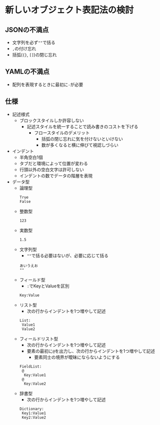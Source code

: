 # 新しいオブジェクト表記法の検討

## JSONの不満点
- 文字列を必ず`""`で括る
- `,`の付け忘れ
- 括弧(`{}`, `[]`)の閉じ忘れ

## YAMLの不満点
- 配列を表現するときに最初に`-`が必要

## 仕様
- 記述様式
  - ブロックスタイルしか許容しない
    - 記述スタイルを統一することで読み書きのコストを下げる
      - フロースタイルのデメリット
        - 括弧の閉じ忘れに気を付けないといけない
        - 数が多くなると横に伸びて視認しづらい
- インデント
  - 半角空白1個
   - タブだと環境によって位置が変わる
  - 行頭以外の空白文字は許可しない
  - インデントの数でデータの階層を表現
- データ型
  - 論理型
    ```
    True
    False
    ```
  - 整数型
    ```
    123
    ```
  - 実数型
    ```
    1.5
    ```
  - 文字列型
    - `""`で括る必要はないが、必要に応じて括る
    ```
    あいうえお
    ""
    ```
  - フィールド型
    - `:`でKeyとValueを区別
    ```
    Key:Value
    ```
  - リスト型
    - 次の行からインデントを1つ増やして記述
    ```
    List:
     Value1
     Value2
    ```
  - フィールドリスト型
    - 次の行からインデントを1つ増やして記述
    - 要素の最初に`@`を出力し、次の行からインデントを1つ増やして記述
      - 要素同士の境界が曖昧にならないようにする
    ```
    FieldList:
     @
      Key:Value1
     @
      Key:Value2
    ```
  - 辞書型
    - 次の行からインデントを1つ増やして記述
    ```
    Dictionary:
     Key1:Value1
     Key2:Value2
    ```